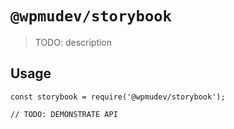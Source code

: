 # `@wpmudev/storybook`

> TODO: description

## Usage

```
const storybook = require('@wpmudev/storybook');

// TODO: DEMONSTRATE API
```
